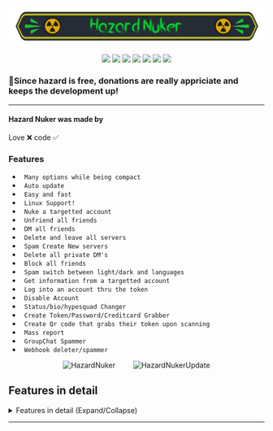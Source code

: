 <p align= center</p><a href="https://discord.gg/f5Q7Z2SQSb" target="_blank"><img src="https://raw.githubusercontent.com/Rdimo/images/master/Hazard-Nuker/Hazard_Nuker_Banner.png" alt="HazardNuker"></a>
<p align="center">
<img src="https://img.shields.io/github/languages/top/Rdimo/Hazard-Nuker?style=flat-square" </a>
<img src="https://img.shields.io/github/last-commit/Rdimo/Hazard-Nuker?style=flat-square" </a>
<img src="https://sonarcloud.io/api/project_badges/measure?project=Rdimo_Hazard-Nuker&metric=ncloc" </a>
<img src="https://img.shields.io/github/license/Rdimo/Hazard-Nuker?style=flat-square" </a>
<img src="https://img.shields.io/github/downloads/Rdimo/Hazard-Nuker/total?color=%23daff00&label=v1.4.1 Downloads&style=flat-square" </a>
<img src="https://img.shields.io/github/stars/Rdimo/Hazard-Nuker?color=%23daff00&label=Stars&style=flat-square" </a>
<img src="https://img.shields.io/github/forks/Rdimo/Hazard-Nuker?color=%23daff00&label=Forks&style=flat-square" </a>
</p>


### 🌟Since hazard is free, donations are really appriciate and keeps the development up!

---

#### Hazard Nuker was made by
Love ❌
code ✅

### Features
* ` Many options while being compact`
* ` Auto update`
* ` Easy and fast`
* ` Linux Support!`
* ` Nuke a targetted account`
* ` Unfriend all friends`
* ` DM all friends`
* ` Delete and leave all servers`
* ` Spam Create New servers`
* ` Delete all private DM's`
* ` Block all friends`
* ` Spam switch between light/dark and languages`
* ` Get information from a targetted account`
* ` Log into an account thru the token`
* ` Disable Account`
* ` Status/bio/hypesquad Changer`
* ` Create Token/Password/Creditcard Grabber`
* ` Create Qr code that grabs their token upon scanning`
* ` Mass report`
* ` GroupChat Spammer`
* ` Webhook deleter/spammer`

<p align="center">
 <img alt="HazardNuker" src="https://cdn.discordapp.com/attachments/927621195225002095/933399042900254730/unknown.png" width="45%">
&nbsp; &nbsp; &nbsp; &nbsp;
 <img alt="HazardNukerUpdate" src="https://cdn.discordapp.com/attachments/853347983639052318/863399932240855060/unknown.png" width="45%">
</p>

## Features in detail

<details>
<summary>Features in detail (Expand/Collapse)</summary>

#### [1] Nuke a targetted account 
* Spam switch from light to dark mode the whole time nuking
* Change language from ja to zh-TW to ko to zh-CN
* Delete/leave every server they are in
* Will create 100 servers named whatever you want or smth random
* Removes all friends
* Send a chosen message to every friend they have
* Everything will be logged so you can watch what happens on the cmd

#### [2] Unfriend all friends
* Removes all friend the user has

#### [3] Delete and leave all servers
* Leaves and deletes all the server the user has

#### [4] Spam Create New servers
* Creates 100 new servers named whatever you want

#### [5] DM Deleter
* Deletes all the private DM's the account has

#### [6] Mass DM
* Messages all friends and group chats a message of your choice 

#### [7] Enable seizure mode
* Switches between Light/dark mode as long as the console is open
* Switches languages from ja to zh-TW to ko to zh-CN

#### [8] Get information from a targetted account
This is the info you get:
* User ID
* Date account was created at
* Language
* Badges
* Avatar URL
* Token
* If they have 2fa on/off
* Email
* Phone number if they have one
* If they have nitro
* If they have nitro you get how many days they have it for 
* Payment type (credit card/paypal)
* If the payment is valid
* Name of the credit card/paypal
* Credit card/Paypal Holder Name
* Credit card brand
* Credit card number (not the whole)
* Credit card expiration date
* Paypal email
* Address 1 and address 2
* Their city
* Their postal code
* Their state
* Their country
* If the payment method is their default
* If they have multiple credit cards connected you get those aswell

#### [9] Log into an account
* Log into the account via their token
* Multiple browsers supported! (google, edge, opera)

#### [10] Block Friends
* Blocks every friend they have

#### [11] Profile Changer
* Change their status
* Change their bio
* Change their hypesquad badge

#### [12] [coming soon]
I just dont know that to have here on this option das why

#### [13] Create Token Grabber
Upon running the file you will get the following sent to your webhook:
* Username
* Computer Name
* IP
* City
* Region
* Country
* Google Maps Location
* Screenshot of their pc
* All their Valid Discord Tokens
* Password For Discord (You get their password if they update it)
* Their Whole Credit Card (if They put one in)
* All their Chrome Passwords And Cookies
> Webhook looks like this:

<p align="left"><img src="https://i.imgur.com/4KmwB6I.png"</p>

#### [14] QR Code Grabber
* Creates a QR code that will give you a discord user's token if they scan it
> Webhook looks like this:

<p align="left"><img src="https://i.imgur.com/Gxvz43V.png"</p>

#### [15] Mass Report
* Mass report a user of your choice
* The account that will send the reports are the token that you put in

#### [16] GroupChat Spammer
* Mass create group chats with random users or chosen users

#### [17] Webhook Destroyer
* Choose between deleting or spamming a webhook
* Can customize the message being sent and can cancel the spam at any time

#### [18] Settings
* Change hazards theme
* Change the amount of threads
* Change the cancel key
* Exit hazard
</details>

---
